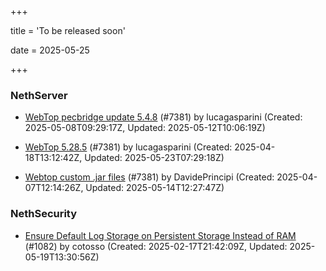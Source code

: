 +++

title = 'To be released soon'

date = 2025-05-25

+++

### NethServer

- [WebTop pecbridge update 5.4.8](https://github.com/NethServer/dev/issues/7447) (#7381) by lucagasparini (Created: 2025-05-08T09:29:17Z, Updated: 2025-05-12T10:06:19Z)

- [WebTop 5.28.5](https://github.com/NethServer/dev/issues/7415) (#7381) by lucagasparini (Created: 2025-04-18T13:12:42Z, Updated: 2025-05-23T07:29:18Z)

- [Webtop custom .jar files](https://github.com/NethServer/dev/issues/7381) (#7381) by DavidePrincipi (Created: 2025-04-07T12:14:26Z, Updated: 2025-05-14T12:27:47Z)

### NethSecurity

- [Ensure Default Log Storage on Persistent Storage Instead of RAM](https://github.com/NethServer/nethsecurity/issues/1082) (#1082) by cotosso (Created: 2025-02-17T21:42:09Z, Updated: 2025-05-19T13:30:56Z)


